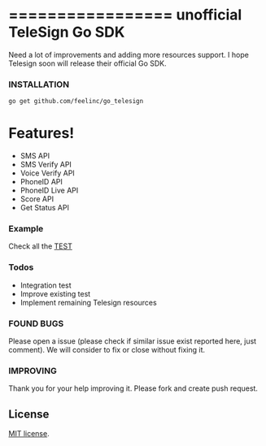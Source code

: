 =================
unofficial TeleSign Go SDK
=================
Need a lot of improvements and adding more resources support.
I hope Telesign soon will release their official Go SDK.

### INSTALLATION
```go get github.com/feelinc/go_telesign```

# Features!

  - SMS API
  - SMS Verify API
  - Voice Verify API
  - PhoneID API
  - PhoneID Live API
  - Score API
  - Get Status API

### Example
Check all the [TEST](https://github.com/feelinc/go_telesign/tree/master/test)

### Todos
 - Integration test
 - Improve existing test
 - Implement remaining Telesign resources

### FOUND BUGS
Please open a issue (please check if similar issue exist reported here, just comment). We will consider to fix or close without fixing it.

### IMPROVING
Thank you for your help improving it. Please fork and create push request.

License
----
[MIT license](http://opensource.org/licenses/MIT).
